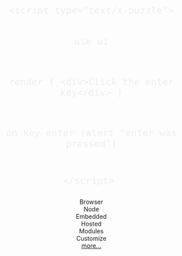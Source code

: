 <center style="width: 100%;">

<div class="cover_box">
	<br><br>

<!--div class="cover_codebox" id="1" style="display: block;">
  <iframe src="https://abstractcode.dev" style="border:none;width:800px;position:relative;left:-100px;height:300px"></iframe>
</div-->
<div class="cover_codebox" id="2" style="display: block;">
<pre><code class="lang-puzzle" style="font-size:22px !important;color:#EEEEEE">&#60;script type="text/x-puzzle">
  
  use ui

  render (
  	&#60;div>Click the enter key&#60;/div>
  )

  on key enter (alert "enter was pressed")

&#60;/script>
</code></pre>
</div>

<div class="cover_codebox" id="3" style="display: none">
<pre><code class="lang-puzzle" style="font-size:22px !important;color:#EEEEEE">
// Embedded
let puzzle = require('puzzlelang')
puzzle.run("myfile.pz")

// CLI
puzzle> print hi

// Standalone
puzzle run myfile.pz
</code></pre>
</div>

<div class="cover_codebox" id="4" style="display: none">
<pre><code class="lang-puzzle" style="font-size:22px !important;color:#EEEEEE">// Run a puzzle script inside some JS context
let puzzle = require('puzzlelang')
var name = "Grace";

puzzle.parse("print name")
</code></pre>
</div>

<div class="cover_codebox" id="5" style="display: none">
<pre><code class="lang-puzzle" style="font-size:22px !important;color:#EEEEEE">// Use in hosted environments like Replit.com ot others
</code></pre>
<img src="assets/replit.png">
</div>


<div class="cover_codebox" id="6" style="display: none">
<pre><code class="lang-puzzle" style="font-size:22px !important;color:#EEEEEE">// Use official module
use rest;

// Remote module
use https://domain.com/module.js

// Local module
use path/to/file.js
</code></pre>
</div>


<div class="cover_codebox" id="7" style="display: none">
<pre><code class="lang-puzzle" style="font-size:22px !important;color:#EEEEEE">// mysyntax.js
var syntax = {
  supermodule: {
     say: {
       follow: ["{data}"],
       method: (ctx, data) => {
         alert(data)
       }
     }
  }
}
</code></pre>
<br><br>
<pre><code class="lang-puzzle" style="font-size:22px !important;color:#EEEEEE">// Puzzle file
use mysyntax;
say hi
</code></pre>
</div>



<!--div class="dot" onclick="showExample(2)"></div>
<div class="dot" onclick="showExample(3)"></div>
<div class="dot" onclick="showExample(4)"></div>
<div class="dot" onclick="showExample(5)"></div-->
<div class="scroll-h">
<!--div class="bubble" onclick="showExample(1)">Play</div-->
<div class="bubble" onclick="showExample(2)">Browser</div>
<div class="bubble" onclick="showExample(3)">Node</div>
<div class="bubble" onclick="showExample(4)">Embedded</div>
<div class="bubble" onclick="showExample(5)">Hosted</div>
<div class="bubble" onclick="showExample(6)">Modules</div>
<div class="bubble" onclick="showExample(7)">Customize</div>
<a href="#/chapters/GUIDES" class="bubble">more...</a>
</div>
<br>


<a href="#/README">

<br>
<span class=" fa fa-chevron-down"></span>
</b>
</a>

<!--div class="badge" onclick="showExample(1)">Example</div-->

</div>


<!--div class="scroll-h">
<b>START: &nbsp; </b> 
<a href="#/chapters/GUIDES?id=browser" class="bubble">Browser</a>
<a href="#/chapters/GUIDES?id=use-with-node" class="bubble">Node</a>
<a href="#/chapters/GUIDES?id=embedded-in-js" class="bubble">Embedded</a>
<a href="#/chapters/GUIDES?id=hosted-clouds" class="bubble">Hosted</a>
<a href="#/chapters/GUIDES" class="bubble">more</a>
</div-->

<!--br>


<a href="#/README" class="cover_box_article">
	<h3>Learn PUZZLE</h3>
	Now!
</a>
<a href="#/chapters/MODULES" class="cover_box_article click">
	<h3>Check out Modules</h3>
	Modules for many purposes
</a>

<br-->


</center>
